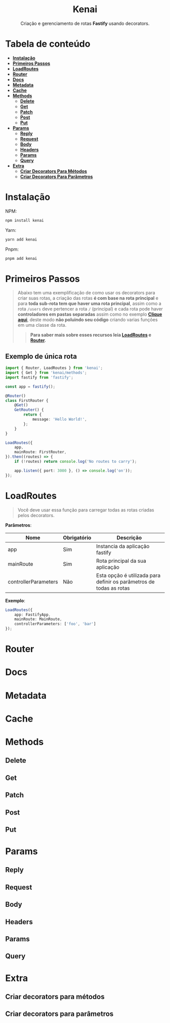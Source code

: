 <div align="center">
    <h1>Kenai</h1>
    <p>Criação e gerenciamento de rotas <strong>Fastify</strong> usando decorators.</p>
</div>

# Tabela de conteúdo

- [**Instalação**](#)
- [**Primeiros Passos**](#)
- [**LoadRoutes**](#loadroutes)
- [**Router**](#)
- [**Docs**](#)
- [**Metadata**](#)
- [**Cache**](#)
- [**Methods**](#)
    - [**Delete**](#)
    - [**Get**](#)
    - [**Patch**](#)
    - [**Post**](#)
    - [**Put**](#)
- [**Params**](#)
    - [**Reply**](#)
    - [**Request**](#)
    - [**Body**](#)
    - [**Headers**](#)
    - [**Params**](#)
    - [**Query**](#)
- [**Extra**](#)
    - [**Criar Decorators Para Métodos**](#)
    - [**Criar Decorators Para Parâmetros**](#)


# Instalação

NPM:
```powershell
npm install kenai
```

Yarn:
```powershell
yarn add kenai
```

Pnpm:
```powershell
pnpm add kenai
```

# Primeiros Passos

> Abaixo tem uma exemplificação de como usar os decorators para criar suas rotas, a criação das rotas **é com base na rota principal** e para **toda sub-rota tem que haver uma rota principal**, assim como a rota `/users` deve pertencer a rota `/` (principal) e cada rota pode haver **controladores em pastas separadas** assim como no exemplo [**Clique aqui**](https://github.com/isBucky/Kenai/tree/main/examples/several-routes), deste modo **não poluindo seu código** criando varias funções em uma classe da rota.
> 
> > **Para saber mais sobre esses recursos leia [LoadRoutes](#loadroutes) e [Router](#router).**


## Exemplo de única rota
```typescript
import { Router, LoadRoutes } from 'kenai';
import { Get } from 'kenai/methods';
import fastify from 'fastify';

const app = fastify();

@Router()
class FirstRouter {
    @Get()
    GetRouter() {
        return {
            message: 'Hello World!',
        };
    }
}

LoadRoutes({
    app,
    mainRoute: FirstRouter,
}).then((routes) => {
    if (!routes) return console.log('No routes to carry');

    app.listen({ port: 3000 }, () => console.log('on'));
});
```


# LoadRoutes

> Você deve usar essa função para carregar todas as rotas criadas pelos decorators.

**Parâmetros**:

| Nome | Obrigatório | Descrição |
| ---- | ----------- | --------- |
| app | Sim | Instancia da aplicação fastify | 
| mainRoute | Sim | Rota principal da sua aplicação | 
| controllerParameters | Não | Esta opção é utilizada para definir os parâmetros de todas as rotas | 

**Exemplo**:

```typescript
LoadRoutes({
    app: FastifyApp,
    mainRoute: MainRoute,
    controllerParameters: ['foo', 'bar']
});
```


# Router

# Docs

# Metadata

# Cache

# Methods

## Delete

## Get

## Patch

## Post

## Put

# Params

## Reply

## Request

## Body

## Headers

## Params

## Query

# Extra

## Criar decorators para métodos

## Criar decorators para parâmetros